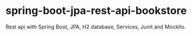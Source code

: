 # spring-boot-jpa-rest-api-bookstore
Rest api with Spring Boot, JPA, H2 database, Services, Junit and Mockito.
